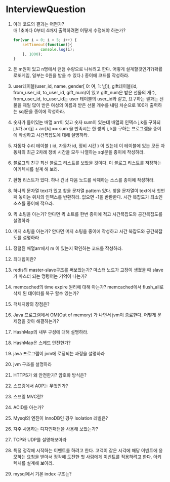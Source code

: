 # InterviewQuestion

1. 아래 코드의 결과는 어떤가?  
매 1초마다 0부터 4까지 출력하려면 어떻게 수정해야 하는가?
    ```javascript
    for(var i = 0; i < 5; i++) {
        setTimeout(function(){
                console.log(i);
        }, 1000);
    }
    ```

1. 돈 m원이 있고 n명에서 랜덤 수량으로 나뉘려고 한다.  어떻게 설계할것인가?(확률로또게임, 일부는 0원을 받을 수 있다.) 종이에 코드를 작성하라.

1. user테이블(user_id, name, gender[ 0: 여, 1: 남]), gift테이블(id, from_user_id, to_user_id, gift_num)이 있고
gift_num은 받은 선물의 개수, from_user_id, to_user_id는 user 테이블의 user_id와 같고, 요구하는 결과는 선물을 제일 많이 받은 여성의 이름과 받은 선물 개수를  내림 차순으로 100개 출력하는 sql문을 종이에 작성하라.

1. 숫자가 들어있는 배열 arr이 있고 숫자 sum이 있는데 배열의 인덱스 j,k를 구하되 j,k가 arr[j] + arr[k] == sum 을 만족시는 한 쌍의 j, k를 구하는 프로그램을 종이에 작성하고 시간복잡도에 대해 설명하라.

1. 자동차 수리 테이블 ( id, 자동차 id, 정비 시간 ) 이 있는데 
이 테이블에 있는 모든 자동차의 최근 2차례 정비 시간을 모두 나열하는 sql문을 종이에 작성하라.

1. 블로그의 친구 최신 블로그 리스트를 보았을 것이다. 
이 블로그 리스트를 저장하는 아키텍처를 설계 해 보라.

1. 환형 리스트가 있다. 하나 건너 다음 노드를 삭제하는 소스를 종이에 작성하라.

1. 하나의 문자열 text가 있고 찾을 문자열 pattern 있다. 찾을 문자열이 text에서 첫번째 놓이는 위치의 인덱스를 반환하라. 없으면 -1을 반환한다. 시간 복잡도가 최소인 소스를 종이에 적으라.

1. 퀵 소팅을 아는가? 안다면 퀵 소트를 한번 종이에 적고 시간복잡도와 공간복잡도를 설명하라

1. 머지 소팅을 아는가? 안다면 머지 소팅을 종이에 작성하고 
시간 복잡도와 공간복잡도를 설명하라 

1. 정렬된 배열arr에서 m 이 있는지 확인하는 코드를 작성하라.

1. 최대힙이란?

1. redis의 master-slave구조를 써보았는가?
마스터 노드가 고장이 생겼을 때 slave가 마스터 되는 명령어는 기억이 나는가?

1. memcached의 time expire 원리에 대해 아는가? 
memcached에서 flush_all로 삭제 된 데이터를 복구 할수 있는가?

1. 객체지향의 장점은?

1. Java 프로그램에서 OM(Out of memory) 가 나면서 jvm이 종료한다. 어떻게 문제점을 찾아 해결하는가?

1. HashMap의 내부 구성에 대해 설명하라.

1. HashMap은 스레드 안전한가?

1. java 프로그램이 jvm에 로딩되는 과정을 설명하라

1. jvm 구조를 설명하라 

1. HTTPS가 왜 안전한가? 암호화 방식은? 

1. 스프링에서 AOP는  무엇인가?

1. 스프링 MVC란?

1. ACID를 아는가?

1. Mysql의 엔진이 InnoDB인 경우 Isolation 레벨은?

1. 자주 사용하는 디자인패턴을 사용해 보았는가?

1. TCP와 UDP를 설명해보아라

1. 특정 정각에 시작하는 이벤트를 하려고 한다. 고객이 같은 시각에 
   해당 이벤트에 응모하는 요청을 받아서 정각에 도전한 첫 사람에게 이벤트를 적용하려고 한다. 아키텍처를 설계해 보아라.
   
1. mysql에서 기본 index 구조는?

